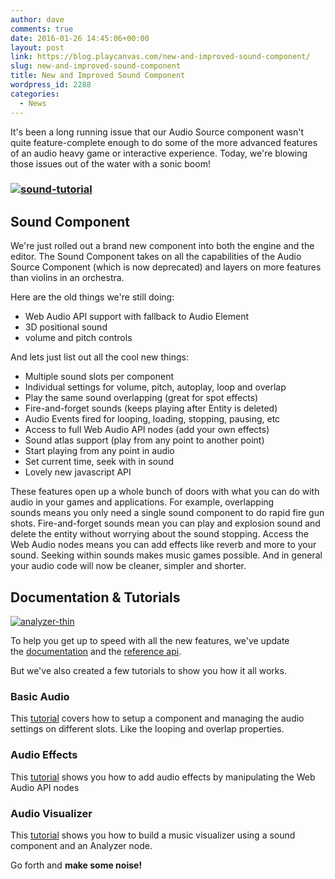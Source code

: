 ```yaml
---
author: dave
comments: true
date: 2016-01-26 14:45:06+00:00
layout: post
link: https://blog.playcanvas.com/new-and-improved-sound-component/
slug: new-and-improved-sound-component
title: New and Improved Sound Component
wordpress_id: 2288
categories:
  - News
---
```


It's been a long running issue that our Audio Source component wasn't quite feature-complete enough to do some of the more advanced features of an audio heavy game or interactive experience. Today, we're blowing those issues out of the water with a sonic boom!

### [![sound-tutorial](https://blog.playcanvas.com/wp-content/uploads/2016/01/sound-tutorial.png)](http://blog.playcanvas.com/wp-content/uploads/2016/01/sound-tutorial.png)

## Sound Component

We're just rolled out a brand new component into both the engine and the editor. The Sound Component takes on all the capabilities of the Audio Source Component (which is now deprecated) and layers on more features than violins in an orchestra.

Here are the old things we're still doing:

- Web Audio API support with fallback to Audio Element
- 3D positional sound
- volume and pitch controls

And lets just list out all the cool new things:

- Multiple sound slots per component
- Individual settings for volume, pitch, autoplay, loop and overlap
- Play the same sound overlapping (great for spot effects)
- Fire-and-forget sounds (keeps playing after Entity is deleted)
- Audio Events fired for looping, loading, stopping, pausing, etc
- Access to full Web Audio API nodes (add your own effects)
- Sound atlas support (play from any point to another point)
- Start playing from any point in audio
- Set current time, seek with in sound
- Lovely new javascript API

These features open up a whole bunch of doors with what you can do with audio in your games and applications. For example, overlapping sounds means you only need a single sound component to do rapid fire gun shots. Fire-and-forget sounds mean you can play and explosion sound and delete the entity without worrying about the sound stopping. Access the Web Audio nodes means you can add effects like reverb and more to your sound. Seeking within sounds makes music games possible. And in general your audio code will now be cleaner, simpler and shorter.

## Documentation & Tutorials

[![analyzer-thin](https://blog.playcanvas.com/wp-content/uploads/2016/01/analyser-thin1.jpg)](http://blog.playcanvas.com/wp-content/uploads/2016/01/analyser-thin1.jpg)

To help you get up to speed with all the new features, we've update the [documentation](http://developer.playcanvas.com/en/user-manual/packs/components/sound/) and the [reference api](http://developer.playcanvas.com/en/api/pc.SoundComponent.html).

But we've also created a few tutorials to show you how it all works.

### Basic Audio

This [tutorial](http://developer.playcanvas.com/en/tutorials/beginner/basic-audio/) covers how to setup a component and managing the audio settings on different slots. Like the looping and overlap properties.

### Audio Effects

This [tutorial](http://developer.playcanvas.com/en/tutorials/advanced/audio-effects/) shows you how to add audio effects by manipulating the Web Audio API nodes

### Audio Visualizer

This [tutorial](http://developer.playcanvas.com/en/tutorials/intermediate/music-visualizer/) shows you how to build a music visualizer using a sound component and an Analyzer node.

Go forth and **make some noise!**
